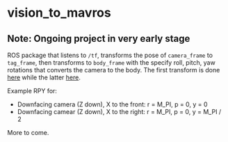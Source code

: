 # vision_to_mavros
## Note: Ongoing project in very early stage
ROS package that listens to `/tf`, transforms the pose of `camera_frame` to `tag_frame`, then transforms to `body_frame` with the specify roll, pitch, yaw rotations that converts the camera to the body. The first transform is done [here](https://github.com/hoangthien94/vision_to_mavros/blob/18c5186abe311615678c25ad18c9049f4913c6a1/src/vision_to_mavros.cpp#L35) while the latter [here](https://github.com/hoangthien94/vision_to_mavros/blob/18c5186abe311615678c25ad18c9049f4913c6a1/src/vision_to_mavros.cpp#L66).

Example RPY for:
- Downfacing camera (Z down), X to the front: r = M_PI, p = 0, y = 0
- Downfacing camear (Z down), X to the right: r = M_PI, p = 0, y = M_PI / 2

More to come.

